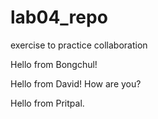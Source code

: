# lab04_repo
exercise to practice collaboration


Hello from Bongchul!



Hello from David! How are you?


Hello from Pritpal.
